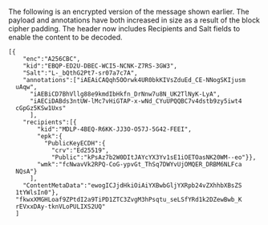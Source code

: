 
The following is an encrypted version of the message shown earlier. 
The payload and annotations have both increased in size as a result
of the block cipher padding. The header now
includes Recipients and Salt fields to enable the content to be decoded.

~~~~
[{
    "enc":"A256CBC",
    "kid":"EBQP-ED2U-DBEC-WCI5-NCNK-Z7RS-3GW3",
    "Salt":"L-_bQthG2Pt7-sr07a7c7A",
    "annotations":["iAEAiCAQqh5OOrwk4UR0bkKIVsZduEd_CE-NNogSKIjusm
  uAqw",
      "iAEBiCD7BhVllg88e9kmdIbHkfn_DrNnw7u8N_UK2TlNyK-LyA",
      "iAECiDABds3ntUW-lMc7vHiGTAP-x-wNd_CYuUPQQBC7v4dstb9zy5iwt4
  cGpGz5KSw1Uxs"
      ],
    "recipients":[{
        "kid":"MDLP-4BEQ-R6KK-JJ3O-O57J-5G42-FEEI",
        "epk":{
          "PublicKeyECDH":{
            "crv":"Ed25519",
            "Public":"kPsAz7b2W0DItJAYcYX3Yv1sE1iOETOasNK20WM--eo"}},
        "wmk":"fcNwavVk2RPQ-CoG-ypvGt_ThSq7DWYvUjOMQER_DRBM6NLFca
  NQsA"}
      ],
    "ContentMetaData":"ewogICJjdHkiOiAiYXBwbGljYXRpb24vZXhhbXBsZS
  1tYWlsIn0"},
  "fkwxXMGHLoaf9ZPtdI2a9TiPD1ZTC3ZvgM3hPsqtu_seLSfYRd1k2DZewBwb_K
  rEVxxDAy-tknVLoPULIXS2UQ"
  ]
~~~~

